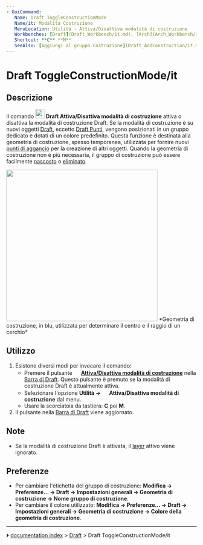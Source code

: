 ```yaml
---
- GuiCommand:
   Name: Draft ToggleConstructionMode
   Name/it: Modalità Costruzione
   MenuLocation: Utilità - Attiva/Disattiva modalità di costruzione
   Workbenches: [Draft](Draft_Workbench/it.md), [Arch](Arch_Workbench/it.md)
   Shortcut: **C** **M**
   SeeAlso: [Aggiungi al gruppo Costruzione](Draft_AddConstruction/it.md)
---
```


# Draft ToggleConstructionMode/it



## Descrizione

Il comando <img alt="" src=images/Draft_ToggleConstructionMode.svg  style="width:24px;"> **Draft Attiva/Disattiva modalità di costruzione** attiva o disattiva la modalità di costruzione Draft. Se la modalità di costruzione è su nuovi oggetti [Draft](Draft_Workbench/it.md), eccetto [Draft Punti](Draft_Point/it.md), vengono posizionati in un gruppo dedicato e dotati di un colore predefinito. Questa funzione è destinata alla geometria di costruzione, spesso temporanea, utilizzata per fornire nuovi [punti di aggancio](Draft_Snap/it.md) per la creazione di altri oggetti. Quando la geometria di costruzione non è più necessaria, il gruppo di costruzione può essere facilmente [nascosto](Std_HideSelection/it.md) o [eliminato](Std_Delete/it.md).

<img alt="" src=images/Draft_construction_mode_example.jpg  style="width:400px;"> 
*Geometria di costruzione, in blu, utilizzata per determinare il centro e il raggio di un cerchio*



## Utilizzo

1.  Esistono diversi modi per invocare il comando:
    -   Premere il pulsante **<img src="images/Draft_ToggleConstructionMode.svg" width=16px> [Attiva/Disattiva modalità di costruzione](Draft_ToggleConstructionMode/it.md)** nella [Barra di Draft](Draft_Tray/it.md). Questo pulsante è premuto se la modalità di costruzione Draft è attualmente attiva.
    -   Selezionare l\'opzione **Utilità → <img src="images/Draft_ToggleConstructionMode.svg" width=16px> Attiva/Disattiva modalità di costruzione** dal menu.
    -   Usare la scorciatoia da tastiera: **C** poi **M**.
2.  Il pulsante nella [Barra di Draft](Draft_Tray.md) viene aggiornato.



## Note

-   Se la modalità di costruzione Draft è attivata, il [layer](Draft_Layer/it.md) attivo viene ignorato.



## Preferenze

-   Per cambiare l\'etichetta del gruppo di costruzione: **Modifica → Preferenze... → Draft → Impostazioni generali → Geometria di costruzione → Nome gruppo di costruzione**.
-   Per cambiare il colore utilizzato: **Modifica → Preferenze... → Draft → Impostazioni generali → Geometria di costruzione → Colore della geometria di costruzione**.



---
⏵ [documentation index](../README.md) > [Draft](Draft_Workbench.md) > Draft ToggleConstructionMode/it
